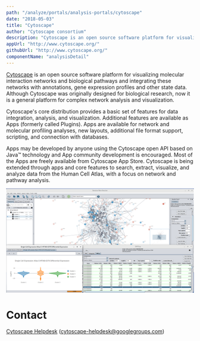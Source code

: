 ```yaml
---
path: "/analyze/portals/analysis-portals/cytoscape"
date: "2018-05-03"
title: "Cytoscape"
author: "Cytoscape consortium"
description: "Cytoscape is an open source software platform for visualizing molecular interaction networks and biological pathways."
appUrl: "http://www.cytoscape.org/"
githubUrl: "http://www.cytoscape.org/"
componentName: "analysisDetail"
---
```


[Cytoscape](http://www.cytoscape.org/) is an open source software platform for visualizing molecular interaction networks and biological pathways and integrating these networks with annotations, gene expression profiles and other state data.  Although Cytoscape was originally designed for biological research, now it is a general platform for complex network analysis and visualization.

Cytoscape's core distribution provides a basic set of features for data integration, analysis, and visualization.  Additional features are available as Apps (formerly called Plugins).  Apps are available for network and molecular profiling analyses, new layouts, additional file format support, scripting, and connection with databases.

Apps may be developed by anyone using the Cytoscape open API based on Java™ technology and App community development is encouraged. Most of the Apps are freely available from Cytoscape App Store.  Cytoscape is being extended through apps and core features to search, extract, visualize, and analyze data from the Human Cell Atlas, with a focus on network and pathway analysis.

<a href="http://www.cytoscape.org/" target="_blank">
  <img src="../_images/portals/cytoscape.png" width=800/>
</a>

# Contact
[Cytoscape Helpdesk](https://groups.google.com/forum/#!forum/cytoscape-helpdesk)  (<a href="mailto:cytoscape-helpdesk@googlegroups.com">cytoscape-helpdesk@googlegroups.com</a>)